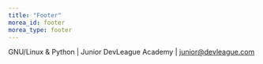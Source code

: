 ```yaml
---
title: "Footer"
morea_id: footer
morea_type: footer
---
```


GNU/Linux & Python | Junior DevLeague Academy |
junior@devleague.com
